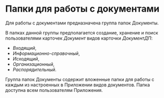 # Папки для работы с документами

Для работы с документами предназначена группа папок Документы. 

В папках данной группы предполагается создание, хранение и поиск пользователями карточек *Документ* видов карточки *ДокументДП*:

- *Входящий*,
- *Информационно-справочный*,
- *Исходящий*,
- *Организационный*,
- *Распорядительный*.

Группа папок Документы содержит вложенные папки для работы с каждым из настроенных в Приложении видов документов. Папка доступна всем пользователям Приложения.